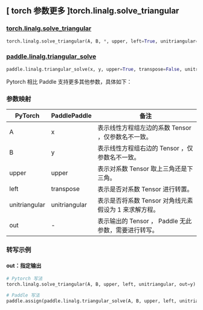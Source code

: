 ## [ torch 参数更多 ]torch.linalg.solve_triangular

### [torch.linalg.solve_triangular](https://pytorch.org/docs/1.13/generated/torch.linalg.solve_triangular.html?highlight=torch+linalg+solve_triangular#torch.linalg.solve_triangular)

```python
torch.linalg.solve_triangular(A, B, *, upper, left=True, unitriangular=False, out=None)
```

### [paddle.linalg.triangular_solve](https://www.paddlepaddle.org.cn/documentation/docs/zh/api/paddle/linalg/triangular_solve_cn.html)

```python
paddle.linalg.triangular_solve(x, y, upper=True, transpose=False, unitriangular=False, name=None)
```

Pytorch 相比 Paddle 支持更多其他参数，具体如下：

### 参数映射

| PyTorch                             | PaddlePaddle | 备注                                                                    |
| ----------------------------------- | ------------ | ----------------------------------------------------------------------- |
| A     | x           | 表示线性方程组左边的系数 Tensor ，仅参数名不一致。                         |
| B     | y           | 表示线性方程组右边的 Tensor ，仅参数名不一致。                         |
| upper       | upper        | 表示对系数 Tensor 取上三角还是下三角。                           |
| left     | transpose           | 表示是否对系数 Tensor 进行转置。                         |
| unitriangular     | unitriangular           | 表示是否将系数 Tensor 对角线元素假设为 1 来求解方程。                         |
| out           | -      | 表示输出的 Tensor ， Paddle 无此参数，需要进行转写。         |

###  转写示例
#### out：指定输出
```python
# Pytorch 写法
torch.linalg.solve_triangular(A, B, upper, left, unitriangular, out=y)

# Paddle 写法
paddle.assign(paddle.linalg.triangular_solve(A, B, upper, left, unitriangular) , y)
```
